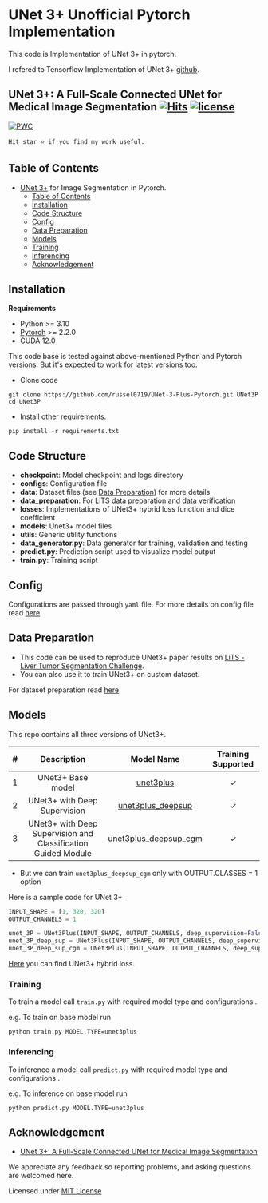 # UNet 3+ Unofficial Pytorch Implementation

This code is Implementation of UNet 3+ in pytorch.

I refered to Tensorflow Implementation of UNet 3+ [github](https://github.com/hamidriasat/UNet-3-Plus).

## UNet 3+: A Full-Scale Connected UNet for Medical Image Segmentation [![Hits](https://hits.seeyoufarm.com/api/count/incr/badge.svg?url=https%3A%2F%2Fgithub.com%2Fhamidriasat%2FUNet-3-Plus&count_bg=%2379C83D&title_bg=%23555555&icon=sega.svg&icon_color=%23E7E7E7&title=hits&edge_flat=false)](https://hits.seeyoufarm.com) <a href="/LICENSE"><img src="https://img.shields.io/badge/license-MIT-blue.svg" alt="license" /></a>

<!-- https://hits.seeyoufarm.com/ -->

[![PWC](https://img.shields.io/endpoint.svg?url=https://paperswithcode.com/badge/unet-3-a-full-scale-connected-unet-for/medical-image-segmentation-on-lits2017)](https://paperswithcode.com/sota/medical-image-segmentation-on-lits2017?p=unet-3-a-full-scale-connected-unet-for)

`Hit star ⭐ if you find my work useful.`

## Table of Contents

-   [UNet 3+](https://arxiv.org/abs/2004.08790) for Image Segmentation in Pytorch.
    -   [Table of Contents](#table-of-contents)
    -   [Installation](#installation)
    -   [Code Structure](#code-structure)
    -   [Config](#config)
    -   [Data Preparation](#data-preparation)
    -   [Models](#models)
    -   [Training](#training)
    -   [Inferencing](#inferencing)
    -   [Acknowledgement](#acknowledgement)

## Installation

**Requirements**

-   Python >= 3.10
-   [Pytorch](https://pytorch.org/get-started/locally/) >= 2.2.0
-   CUDA 12.0

This code base is tested against above-mentioned Python and Pytorch versions. But it's expected to work for latest
versions too.

-   Clone code

```
git clone https://github.com/russel0719/UNet-3-Plus-Pytorch.git UNet3P
cd UNet3P
```

-   Install other requirements.

```
pip install -r requirements.txt
```

## Code Structure

-   **checkpoint**: Model checkpoint and logs directory
-   **configs**: Configuration file
-   **data**: Dataset files (see [Data Preparation](#data-preparation)) for more details
-   **data_preparation**: For LiTS data preparation and data verification
-   **losses**: Implementations of UNet3+ hybrid loss function and dice coefficient
-   **models**: Unet3+ model files
-   **utils**: Generic utility functions
-   **data_generator.py**: Data generator for training, validation and testing
-   **predict.py**: Prediction script used to visualize model output
-   **train.py**: Training script

## Config

Configurations are passed through `yaml` file. For more details on config file read [here](/configs/).

## Data Preparation

-   This code can be used to reproduce UNet3+ paper results
    on [LiTS - Liver Tumor Segmentation Challenge](https://competitions.codalab.org/competitions/15595).
-   You can also use it to train UNet3+ on custom dataset.

For dataset preparation read [here](/data_preparation/README.md).

## Models

This repo contains all three versions of UNet3+.

[//]: # "https://stackoverflow.com/questions/47344571/how-to-draw-checkbox-or-tick-mark-in-github-markdown-table"

| #   |                          Description                          |                  Model Name                   | Training Supported |
| :-- | :-----------------------------------------------------------: | :-------------------------------------------: | :----------------: |
| 1   |                       UNet3+ Base model                       |       [unet3plus](/models/unet3plus.py)       |      &check;       |
| 2   |                 UNet3+ with Deep Supervision                  |   [unet3plus_deepsup](/models/unet3plus.py)   |      &check;       |
| 3   | UNet3+ with Deep Supervision and Classification Guided Module | [unet3plus_deepsup_cgm](/models/unet3plus.py) |      &check;       |

-   But we can train `unet3plus_deepsup_cgm` only with OUTPUT.CLASSES = 1 option

Here is a sample code for UNet 3+

```python
INPUT_SHAPE = [1, 320, 320]
OUTPUT_CHANNELS = 1

unet_3P = UNet3Plus(INPUT_SHAPE, OUTPUT_CHANNELS, deep_supervision=False, CGM=False)
unet_3P_deep_sup = UNet3Plus(INPUT_SHAPE, OUTPUT_CHANNELS, deep_supervision=True, CGM=False)
unet_3P_deep_sup_cgm = UNet3Plus(INPUT_SHAPE, OUTPUT_CHANNELS, deep_supervision=True, CGM=True)
```

[Here](/losses/unet_loss.py) you can find UNet3+ hybrid loss.

### Training

To train a model call `train.py` with required model type and configurations .

e.g. To train on base model run

```
python train.py MODEL.TYPE=unet3plus
```

### Inferencing

To inference a model call `predict.py` with required model type and configurations .

e.g. To inference on base model run

```
python predict.py MODEL.TYPE=unet3plus
```

## Acknowledgement

-   [UNet 3+: A Full-Scale Connected UNet for Medical Image Segmentation](https://arxiv.org/abs/2004.08790)

We appreciate any feedback so reporting problems, and asking questions are welcomed here.

Licensed under [MIT License](LICENSE)
